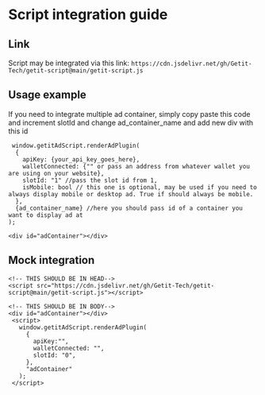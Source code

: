 # Script integration guide

## Link
Script may be integrated via this link:
``` https://cdn.jsdelivr.net/gh/Getit-Tech/getit-script@main/getit-script.js ```

## Usage example
If you need to integrate multiple ad container, simply copy paste this code and increment slotId and change ad_container_name and add new div with this id
```
 window.getitAdScript.renderAdPlugin(
  {
    apiKey: {your_api_key_goes_here},
    walletConnected: {"" or pass an address from whatever wallet you are using on your website},
    slotId: "1" //pass the slot id from 1,
    isMobile: bool // this one is optional, may be used if you need to always display mobile or desktop ad. True if should always be mobile.
  },
  {ad_container_name} //here you should pass id of a container you want to display ad at
);
```
```
<div id="adContainer"></div>
```
## Mock integration
```
<!-- THIS SHOULD BE IN HEAD-->
<script src="https://cdn.jsdelivr.net/gh/Getit-Tech/getit-script@main/getit-script.js"></script>

<!-- THIS SHOULD BE IN BODY-->
<div id="adContainer"></div>
 <script>
   window.getitAdScript.renderAdPlugin(
     {
       apiKey:"",
       walletConnected: "",
       slotId: "0",
     },
     "adContainer"
   );
 </script>
```
